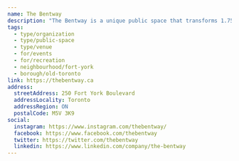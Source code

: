 ```yaml
---
name: The Bentway
description: "The Bentway is a unique public space that transforms 1.75 km underneath Toronto's Gardiner Expressway into a new gathering place. This innovative public space features a multi-use trail, seasonal skating rink, gardens, public art installations, performance spaces, and hosts year-round cultural programming including exhibitions, festivals, theatre, and musical performances."
tags:
  - type/organization
  - type/public-space
  - type/venue
  - for/events
  - for/recreation
  - neighbourhood/fort-york
  - borough/old-toronto
link: https://thebentway.ca
address:
  streetAddress: 250 Fort York Boulevard
  addressLocality: Toronto
  addressRegion: ON
  postalCode: M5V 3K9
social:
  instagram: https://www.instagram.com/thebentway/
  facebook: https://www.facebook.com/thebentway
  twitter: https://twitter.com/thebentway
  linkedin: https://www.linkedin.com/company/the-bentway
---
```


